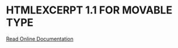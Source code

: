 # HTMLEXCERPT 1.1 FOR MOVABLE TYPE #

[Read Online Documentation](http://blog.tmcnet.com/blog/tom-keating/movabletype/htmlexcerpt-plugin-for-movable-type.asp)
